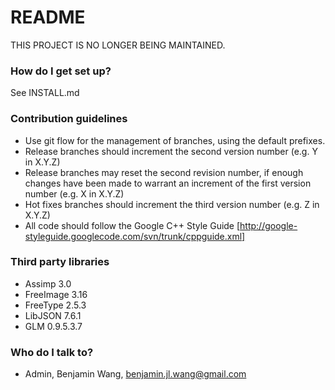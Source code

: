 # README #

THIS PROJECT IS NO LONGER BEING MAINTAINED.

### How do I get set up? ###

See INSTALL.md

### Contribution guidelines ###

* Use git flow for the management of branches, using the default prefixes.
* Release branches should increment the second version number (e.g. Y in X.Y.Z)
* Release branches may reset the second revision number, if enough changes have been made to warrant an increment of the first version number (e.g. X in X.Y.Z)
* Hot fixes branches should increment the third version number (e.g. Z in X.Y.Z)
* All code should follow the Google C++ Style Guide [http://google-styleguide.googlecode.com/svn/trunk/cppguide.xml]

### Third party libraries ###

* Assimp 3.0
* FreeImage 3.16
* FreeType 2.5.3
* LibJSON 7.6.1
* GLM 0.9.5.3.7

### Who do I talk to? ###

* Admin, Benjamin Wang, benjamin.jl.wang@gmail.com